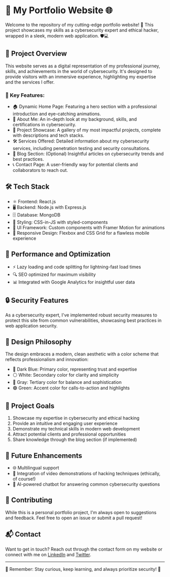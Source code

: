 # 🚀 My Portfolio Website 🌐

Welcome to the repository of my cutting-edge portfolio website! 🎉 This project showcases my skills as a cybersecurity expert and ethical hacker, wrapped in a sleek, modern web application. 🛡️💻

## 🌟 Project Overview

This website serves as a digital representation of my professional journey, skills, and achievements in the world of cybersecurity. It's designed to provide visitors with an immersive experience, highlighting my expertise and the services I offer.

### 🎨 Key Features:

- 🏠 Dynamic Home Page: Featuring a hero section with a professional introduction and eye-catching animations.
- 👤 About Me: An in-depth look at my background, skills, and certifications in cybersecurity.
- 💼 Project Showcase: A gallery of my most impactful projects, complete with descriptions and tech stacks.
- 🛠️ Services Offered: Detailed information about my cybersecurity services, including penetration testing and security consultations.
- 📝 Blog Section: (Optional) Insightful articles on cybersecurity trends and best practices.
- 📞 Contact Page: A user-friendly way for potential clients and collaborators to reach out.

## 🛠️ Tech Stack

- ⚛️ Frontend: React.js
- 🖥️ Backend: Node.js with Express.js
- 🗄️ Database: MongoDB
- 🎨 Styling: CSS-in-JS with styled-components
- 🌈 UI Framework: Custom components with Framer Motion for animations
- 📱 Responsive Design: Flexbox and CSS Grid for a flawless mobile experience

## 🚀 Performance and Optimization

- ⚡ Lazy loading and code splitting for lightning-fast load times
- 🔍 SEO optimized for maximum visibility
- 📊 Integrated with Google Analytics for insightful user data

## 🔒 Security Features

As a cybersecurity expert, I've implemented robust security measures to protect this site from common vulnerabilities, showcasing best practices in web application security.

## 🌈 Design Philosophy

The design embraces a modern, clean aesthetic with a color scheme that reflects professionalism and innovation:
- 🔵 Dark Blue: Primary color, representing trust and expertise
- ⚪ White: Secondary color for clarity and simplicity
- 🔘 Gray: Tertiary color for balance and sophistication
- 🟢 Green: Accent color for calls-to-action and highlights

## 🎯 Project Goals

1. Showcase my expertise in cybersecurity and ethical hacking
2. Provide an intuitive and engaging user experience
3. Demonstrate my technical skills in modern web development
4. Attract potential clients and professional opportunities
5. Share knowledge through the blog section (if implemented)

## 🔮 Future Enhancements

- 🌐 Multilingual support
- 🎥 Integration of video demonstrations of hacking techniques (ethically, of course!)
- 🤖 AI-powered chatbot for answering common cybersecurity questions

## 🤝 Contributing

While this is a personal portfolio project, I'm always open to suggestions and feedback. Feel free to open an issue or submit a pull request!

## 📬 Contact

Want to get in touch? Reach out through the contact form on my website or connect with me on [LinkedIn](#) and [Twitter](#).

---

🔐 Remember: Stay curious, keep learning, and always prioritize security! 🚀
